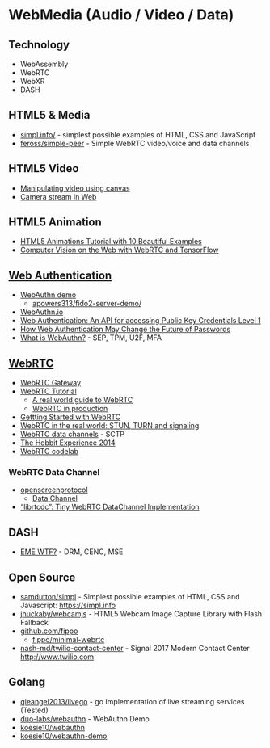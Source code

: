 # WebMedia (Audio / Video / Data)


## Technology
- WebAssembly
- WebRTC
- WebXR
- DASH

## HTML5 & Media

- [simpl.info/](https://simpl.info/) - simplest possible examples of HTML, CSS and JavaScript
- [feross/simple-peer](https://github.com/feross/simple-peer) - Simple WebRTC video/voice and data channels


## HTML5 Video

- [Manipulating video using canvas](https://developer.mozilla.org/en-US/docs/Web/API/Canvas_API/Manipulating_video_using_canvas)
- [Camera stream in Web](https://jolicode.com/blog/camera-stream-in-web)


## HTML5 Animation

- [HTML5 Animations Tutorial with 10 Beautiful Examples](https://cloudinary.com/blog/creating_html5_animations)
- [Computer Vision on the Web with WebRTC and TensorFlow](https://webrtchacks.com/webrtc-cv-tensorflow/)


## [Web Authentication](https://en.wikipedia.org/wiki/WebAuthn)
- [WebAuthn demo](https://webauthn.org/)
    - [apowers313/fido2-server-demo/](https://github.com/apowers313/fido2-server-demo/)
- [WebAuthn.io](https://webauthn.io/)
- [Web Authentication: An API for accessing Public Key Credentials Level 1](https://w3c.github.io/webauthn/)
- [How Web Authentication May Change the Future of Passwords](https://www.programmableweb.com/news/how-web-authentication-may-change-future-passwords/how-to/2018/07/19)
- [What is WebAuthn?](https://duo.com/blog/what-is-webauthn) - SEP, TPM, U2F, MFA


## [WebRTC](https://en.wikipedia.org/wiki/WebRTC)
- [WebRTC Gateway](https://en.wikipedia.org/wiki/WebRTC_Gateway)
- [WebRTC Tutorial](https://deepstreamhub.com/tutorials)
    - [A real world guide to WebRTC](https://deepstreamhub.com/tutorials/protocols/webrtc-intro/)
    - [WebRTC in production](https://deepstreamhub.com/tutorials/protocols/webrtc-in-production/)
- [Gettting Started with WebRTC](https://www.html5rocks.com/en/tutorials/webrtc/basics)
- [WebRTC in the real world: STUN, TURN and signaling](https://www.html5rocks.com/en/tutorials/webrtc/infrastructure/)
- [WebRTC data channels](https://www.html5rocks.com/en/tutorials/webrtc/datachannels/) - SCTP
- [The Hobbit Experience 2014](https://www.html5rocks.com/en/tutorials/casestudies/hobbit2014/)
- [WebRTC codelab](https://bitbucket.org/webrtc/codelab)


### WebRTC Data Channel
- [openscreenprotocol](https://webscreens.github.io/openscreenprotocol/)
    - [Data Channel](https://webscreens.github.io/openscreenprotocol/datachannel.html)
- [“librtcdc”: Tiny WebRTC DataChannel Implementation](https://webrtcmagazine.wordpress.com/2015/09/30/librtcdc-tiny-webrtc-datachannel-implementation/)



## DASH
- [EME WTF?](https://www.html5rocks.com/en/tutorials/eme/basics/) - DRM, CENC, MSE


## Open Source

- [samdutton/simpl](https://github.com/samdutton/simpl) - Simplest possible examples of HTML, CSS and Javascript: https://simpl.info
- [jhuckaby/webcamjs](https://github.com/jhuckaby/webcamjs) - HTML5 Webcam Image Capture Library with Flash Fallback
- [github.com/fippo](https://github.com/fippo)
    - [fippo/minimal-webrtc](https://github.com/fippo/minimal-webrtc)
- [nash-md/twilio-contact-center](https://github.com/nash-md/twilio-contact-center) - Signal 2017 Modern Contact Center http://www.twilio.com


## Golang

- [qieangel2013/livego](https://github.com/qieangel2013/livego) - go Implementation of live streaming services (Tested)
- [duo-labs/webauthn](https://github.com/duo-labs/webauthn) - WebAuthn Demo
- [koesie10/webauthn](https://github.com/koesie10/webauthn)
- [koesie10/webauthn-demo](https://github.com/koesie10/webauthn-demo)


